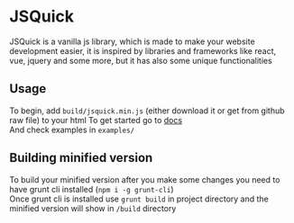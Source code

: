 # JSQuick
JSQuick is a vanilla js library, which is made to make your website development easier, it is inspired by libraries and frameworks like react, vue, jquery and some more, but it has also some unique functionalities

## Usage
To begin, add `build/jsquick.min.js` (either download it or get from github raw file) to your html
To get started go to [docs](/docs/getting_started.md) <br/>
And check examples in `examples/`

## Building minified version
To build your minified version after you make some changes you need to have grunt cli installed (`npm i -g grunt-cli`)<br/>
Once grunt cli is installed use `grunt build` in project directory and the minified version will show in `/build` directory